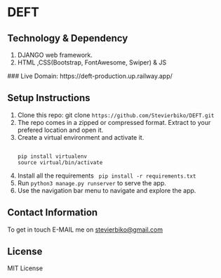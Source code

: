 # DEFT

## Technology & Dependency

<ol>
<li>DJANGO web framework.</li>
<li>HTML ,CSS(Bootstrap, FontAwesome, Swiper) & JS </li>
</ol>
### Live Domain: https://deft-production.up.railway.app/

## Setup Instructions

<ol>
<li> Clone this repo: git clone <code>https://github.com/Stevierbiko/DEFT.git </code> </li>
<li>The repo comes in a zipped or compressed format. Extract to your prefered location and open it.</li>
<li> Create a virtual environment and activate it.
<pre>
<code>
pip install virtualenv
source virtual/bin/activate
</code></pre>
</li>
<li> Install all the requirements <code> pip install -r requirements.txt</code></li>
<li> Run <code>python3 manage.py runserver</code> to serve the app.</li>
<li> Use the navigation bar menu to navigate and explore the app.</li>
</ol>

## Contact Information

To get in touch E-MAIL me on stevierbiko@gmail.com

## License

MIT License